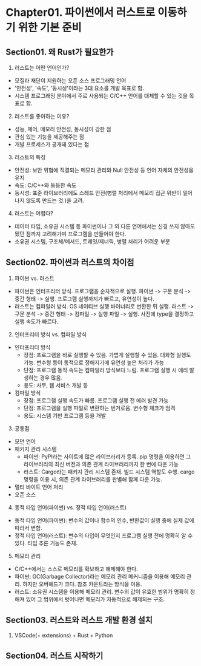 # Chapter01. 파이썬에서 러스트로 이동하기 위한 기본 준비

## Section01. 왜 Rust가 필요한가
01. 러스트는 어떤 언어인가?
- 모질라 재단이 지원하는 오픈 소스 프로그래밍 언어
- '안전성', '속도', '동시성'이라는 3대 요소를 개발 목표로 함.
- 시스템 프로그래밍 분야에서 주로 사용되는 C/C++ 언어를 대체할 수 있는 것을 목표로 함.

02. 러스트를 좋아하는 이유?
- 성능, 제어, 메모리 안전성, 동시성이 강한 점
- 관심 있는 기능을 제공해주는 점
- 개발 프로세스가 공개돼 있다는 점

03. 러스트의 특징
- 안전성: 보안 위협에 직결되는 메모리 관리와 Null 안전성 등 언어 자체의 안전성을 유지
- 속도: C/C++와 동등한 속도
- 동시성: 표준 라이브러리에도 스레드 안전(병렬 처리에서 메모리 접근 위반이 일어나지 않도록 만드는 것.)을 고려.

04. 러스트는 어렵다?
- 데이터 타입, 소유권 시스템 등 파이썬이나 그 외 다른 언어에서는 신경 쓰지 않아도 됐던 점까지 고려해가며 프로그램을 만들어야 한다.
- 소유권 시스템, 구조체/메서드, 트레잇/제너릭, 병렬 처리가 어려운 부분

## Section02. 파이썬과 러스트의 차이점
01. 파이썬 vs. 러스트
- 파이썬은 인터프리터 방식. 프로그램을 순차적으로 실행. 파이썬 -> 구문 분석 -> 중간 형태 -> 실행. 프로그램 실행까지가 빠르고, 유연성이 높다.
- 러스트는 컴파일러 방식. OS 네이티브 실행 바이너리로 변환한 뒤 실행. 러스트 -> 구문 분석 -> 중간 형태 -> 컴파일 -> 실행 파일 -> 실행. 사전에 type을 결정하고 실행 속도가 빠르다.

02. 인터프리터 방식 vs. 컴파일 방식
- 인터프리터 방식
    - 장점: 프로그램을 바로 실행할 수 있음. 가볍게 실행할 수 있음. 대화형 실행도 가능. 변수형 등이 동적으로 정해지기에 유연성 높은 처리가 가능
    - 단점: 프로그램 동작 속도는 컴파일러 방식보다 느림. 프로그램 실행 시 에러 발생하는 경우 많음.
    - 용도: 사무, 웹 서비스 개발 등
- 컴파일 방식
    - 장점: 프로그램 실행 속도가 빠름. 프로그램 실행 전 에러 발견 가능
    - 단점: 프로그램을 실행 파일로 변환하는 번거로움. 변수형 체크가 엄격
    - 용도: 시스템 기반 프로그램 등을 개발

03. 공통점
- 모던 언어
- 패키지 관리 시스템
    - 파이썬: PyPI라는 사이트에 많은 라이브러리가 등록. pip 명령을 이용하면 그 라이브러리의 최신 버전과 의존 관계 라이브러리까지 한 번에 다운 가능
    - 러스트: Cargo라는 패키지 관리 시스템 존재. 빌드 시스템 역할도 수행. cargo 명령을 이용 시, 의존 관계 라이브러리를 판별해 함께 다운 가능.
- 멀티 바이트 언어 처리
- 오픈 소스

04. 동적 타입 언어(파이썬) vs. 정적 타입 언어(러스트)
- 동적 타입 언어(파이썬): 변수의 값이나 함수의 인수, 반환값이 실행 중에 실제 값에 따라서 변함.
- 정적 타입 언어(러스트): 변수의 타입이 무엇인지 프로그램 실행 전에 명확히 알 수 있다. 타입 추론 기능도 존재.

05. 메모리 관리
- C/C++에서는 스스로 메모리를 확보하고 해제해야 한다.
- 파이썬: GC(Garbage Collector)라는 메모리 관리 메커니즘을 이용해 메모리 관리. 하지만 오버헤드가 크다. 참조 카운트라는 방식을 이용.
- 러스트: 소유권 시스템을 이용해 메모리 관리. 변수의 값이 유효한 범위가 명확히 정해져 있어 그 범위에서 벗어나면 메모리가 자동적으로 해제되는 구조.

## Section03. 러스트와 러스트 개발 환경 설치
01. VSCode(+ extensions) + Rust + Python

## Section04. 러스트 시작하기